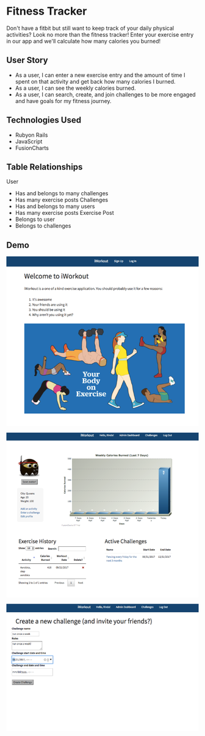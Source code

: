 # Fitness Tracker
Don't have a fitbit but still want to keep track of your daily physical activities? Look no more than the fitness tracker! Enter your exercise entry in our app and we'll calculate how many calories you burned!

##  User Story
  * As a user, I can enter a new exercise entry and the amount of time I spent on that activity and get back how many calories I burned.
  * As a user, I can see the weekly calories burned.
  * As a user, I can search, create, and join challenges to be more engaged and have goals for my fitness journey.

## Technologies Used
  * Rubyon Rails
  * JavaScript
  * FusionCharts

## Table Relationships
User
  * Has and belongs to many challenges
  * Has many exercise posts
Challenges
  * Has and belongs to many users
  * Has many exercise posts
Exercise Post
  * Belongs to user
  * Belongs to challenges 

## Demo
  ![Demo1](https://github.com/jsears4585/Fitness-app-module-2/blob/master/public/demo/homepage.png)

  ![Demo2](https://github.com/jsears4585/Fitness-app-module-2/blob/master/public/demo/userProfile.png)

  ![Demo3](https://github.com/jsears4585/Fitness-app-module-2/blob/master/public/demo/createChallenge.png)
